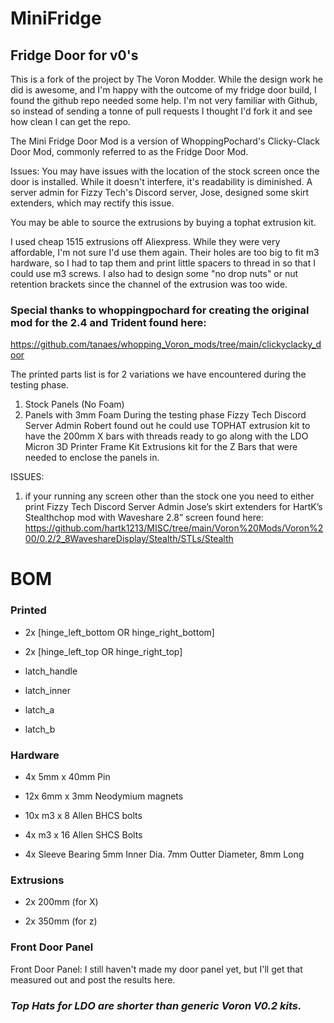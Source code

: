 # MiniFridge
## Fridge Door for v0's

This is a fork of the project by The Voron Modder. While the design work he did is awesome, and I'm happy with the outcome of my fridge door build, I found the github repo needed some help. I'm not very familiar with Github, so instead of sending a tonne of pull requests I thought I'd fork it and see how clean I can get the repo.

The Mini Fridge Door Mod is a version of WhoppingPochard's Clicky-Clack Door Mod, commonly referred to as the Fridge Door Mod.

Issues: You may have issues with the location of the stock screen once the door is installed. While it doesn't interfere, it's readability is diminished. A server admin for Fizzy Tech's Discord server, Jose, designed some skirt extenders, which may rectify this issue.

You may be able to source the extrusions by buying a tophat extrusion kit.

I used cheap 1515 extrusions off Aliexpress. While they were very affordable, I'm not sure I'd use them again. Their holes are too big to fit m3 hardware, so I had to tap them and print little spacers to thread in so that I could use m3 screws. I also had to design some "no drop nuts" or nut retention brackets since the channel of the extrusion was too wide.

### Special thanks to whoppingpochard for creating the original mod for the 2.4 and Trident found here:

https://github.com/tanaes/whopping_Voron_mods/tree/main/clickyclacky_door

The printed parts list is for 2 variations we have encountered during the testing phase. 
1.	Stock Panels (No Foam)
2.	Panels with 3mm Foam
During the testing phase Fizzy Tech Discord Server Admin Robert found out he could use TOPHAT extrusion kit to have the 200mm X bars with threads ready to go along with the LDO Micron 3D Printer Frame Kit Extrusions kit for the Z Bars that were needed to enclose the panels in.

ISSUES:
1.	if your running any screen other than the stock one you need to either print Fizzy Tech Discord Server Admin Jose’s skirt extenders for HartK’s Stealthchop mod with Waveshare 2.8” screen found here: https://github.com/hartk1213/MISC/tree/main/Voron%20Mods/Voron%200/0.2/2_8WaveshareDisplay/Stealth/STLs/Stealth


# BOM 
### **Printed**

- 2x [hinge_left_bottom OR hinge_right_bottom]

- 2x [hinge_left_top OR hinge_right_top]

- latch_handle

- latch_inner

- latch_a

- latch_b
  
### **Hardware**

- 4x 5mm x 40mm Pin

- 12x 6mm x 3mm Neodymium magnets

- 10x m3 x 8 Allen BHCS bolts

- 4x m3 x 16 Allen SHCS Bolts

- 4x Sleeve Bearing 5mm Inner Dia. 7mm Outter Diameter, 8mm Long

### **Extrusions**

- 2x 200mm (for X)

- 2x 350mm (for z)

### **Front Door Panel**

Front Door Panel: I still haven't made my door panel yet, but I'll get that measured out and post the results here.

### _Top Hats for LDO are shorter than generic Voron V0.2 kits._




